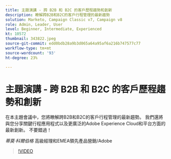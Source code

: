 ```yaml
---
title: 主題演講 - 跨 B2B 和 B2C 的客戶歷程趨勢和創新
description: 瞭解跨B2B和B2C的客戶行程管理的最新趨勢
solution: Marketo, Campaign Classic v7, Campaign v8
role: Admin, Leader, User
level: Beginner, Intermediate, Experienced
kt: 10572
thumbnail: 343822.jpeg
source-git-commit: edd0bdb28a9b3d065a64a95af6a216b747577c77
workflow-type: tm+mt
source-wordcount: '93'
ht-degree: 23%

---
```


# 主題演講 - 跨 B2B 和 B2C 的客戶歷程趨勢和創新

在本主題會議中，您將瞭解跨B2B和B2C的客戶行程管理的最新趨勢。 我們還將與您分享關鍵行程應用程式以及更廣泛的Adobe Experience Cloud和平台方面的最新創新。 不要錯過！

*蒂莫·科爾伯格* 高級經理和EMEA領先產品營銷/Adobe

>[!VIDEO](https://video.tv.adobe.com/v/343822/?quality=12&learn=on)
